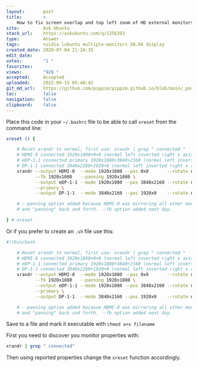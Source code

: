 ```yaml
---
layout:       post
title:        >
    How to fix screen overlap and top left zoom of HD external monitors while using 4k primary Linux Ubuntu 20?
site:         Ask Ubuntu
stack_url:    https://askubuntu.com/q/1256392
type:         Answer
tags:         nvidia lubuntu multiple-monitors 20.04 display
created_date: 2020-07-04 21:24:35
edit_date:    
votes:        "1 "
favorites:    
views:        "926 "
accepted:     Accepted
uploaded:     2022-09-15 05:40:42
git_md_url:   https://github.com/pippim/pippim.github.io/blob/main/_posts/2020/2020-07-04-How-to-fix-screen-overlap-and-top-left-zoom-of-HD-external-monitors-while-using-4k-primary-Linux-Ubuntu-20_.md
toc:          false
navigation:   false
clipboard:    false
---
```


Place this code in your `~/.bashrc` file to be able to call `xreset` from the command line:



``` bash
xreset () {

    # Reset xrandr to normal, first use: xrandr | grep " connected "
    # HDMI-0 connected 1920x1080+0+0 (normal left inverted right x axis y axis) 1107mm x 623mm
    # eDP-1-1 connected primary 1920x1080+3840+2160 (normal left inverted right x axis y axis) 382mm x 215mm
    # DP-1-1 connected 3840x2160+1920+0 (normal left inverted right x axis y axis) 1600mm x 900mm
    xrandr --output HDMI-0  --mode 1920x1080 --pos 0x0       --rotate normal \
           --fb 1920x1080   --panning 1920x1080 \
           --output eDP-1-1 --mode 1920x1080 --pos 3840x2160 --rotate normal \
           --primary \
           --output DP-1-1  --mode 3840x2160 --pos 1920x0    --rotate normal

    # --panning option added because HDMI-0 was mirroring all other monitors
    # and "panning" back and forth. --fb option added next day.

} # xreset
```

Or if you prefer to create an `.sh` file use this:

``` bash
#!/bin/bash

    # Reset xrandr to normal, first use: xrandr | grep " connected "
    # HDMI-0 connected 1920x1080+0+0 (normal left inverted right x axis y axis) 1107mm x 623mm
    # eDP-1-1 connected primary 1920x1080+3840+2160 (normal left inverted right x axis y axis) 382mm x 215mm
    # DP-1-1 connected 3840x2160+1920+0 (normal left inverted right x axis y axis) 1600mm x 900mm
    xrandr --output HDMI-0  --mode 1920x1080 --pos 0x0       --rotate normal \
           --fb 1920x1080   --panning 1920x1080 \
           --output eDP-1-1 --mode 1920x1080 --pos 3840x2160 --rotate normal \
           --primary \
           --output DP-1-1  --mode 3840x2160 --pos 1920x0    --rotate normal

    # --panning option added because HDMI-0 was mirroring all other monitors
    # and "panning" back and forth. --fb option added next day.
```

Save to a file and mark it executable with `chmod a+x filename`

First you need to discover you monitor properties with:

``` bash
xrandr | grep " connected"
```

Then using reported properties change the `xreset` function accordingly.

